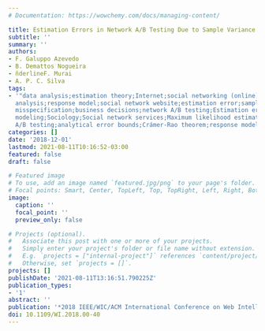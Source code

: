 ```yaml
---
# Documentation: https://wowchemy.com/docs/managing-content/

title: Estimation Errors in Network A/B Testing Due to Sample Variance and Model Misspecification
subtitle: ''
summary: ''
authors:
- F. Galuppo Azevedo
- B. Demattos Nogueira
- n̆derlineF. Murai
- A. P. C. Silva
tags:
- '"data analysis;estimation theory;Internet;social networking (online);statistical
  analysis;response model;social network website;estimation error;sample variance;model
  misspecification;business decisions;network A/B testing;Estimation error;Logistics;Computational
  modeling;Sociology;Social network services;Maximum likelihood estimation;network
  A/B testing;analytical error bounds;Crámer-Rao theorem;response models"'
categories: []
date: '2018-12-01'
lastmod: 2021-08-11T10:16:52-03:00
featured: false
draft: false

# Featured image
# To use, add an image named `featured.jpg/png` to your page's folder.
# Focal points: Smart, Center, TopLeft, Top, TopRight, Left, Right, BottomLeft, Bottom, BottomRight.
image:
  caption: ''
  focal_point: ''
  preview_only: false

# Projects (optional).
#   Associate this post with one or more of your projects.
#   Simply enter your project's folder or file name without extension.
#   E.g. `projects = ["internal-project"]` references `content/project/deep-learning/index.md`.
#   Otherwise, set `projects = []`.
projects: []
publishDate: '2021-08-11T13:16:51.790225Z'
publication_types:
- '1'
abstract: ''
publication: '*2018 IEEE/WIC/ACM International Conference on Web Intelligence (WI-IAT)*'
doi: 10.1109/WI.2018.00-40
---
```

